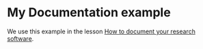 # My Documentation example

We use this example in the lesson
[How to document your research software](https://coderefinery.github.io/documentation/).
